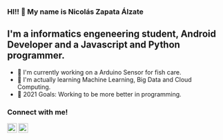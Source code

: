 ### HI!! 👋 My name is Nicolás Zapata Álzate

## I'm a informatics engeneering student, Android Developer and a Javascript and Python programmer.

- 🔭 I'm currently working on a Arduino Sensor for fish care.
- 🌱 I'm actually learning Machine Learning, Big Data and Cloud Computing.
- 🎒 2021 Goals: Working to be more better in programming.

### Connect with me!

[<img alight="left" alt="Nicolás Zapata | Twitter" width="22px" src="https://cdn.jsdelivr.net/npm/simple-icons@3.0.1/icons/twitter.svg"/>](https://twitter.com/niczapata12)
[<img alight="left" alt="Nicolás Zapata | Linkedin" width="22px" src="https://cdn.jsdelivr.net/npm/simple-icons@3.0.1/icons/linkedin.svg"/>](https://www.linkedin.com/in/nicolás-zapata-álzate-765b1216b)
